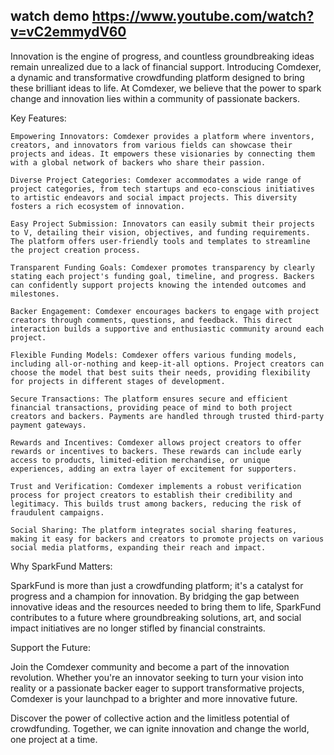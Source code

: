 ## watch demo https://www.youtube.com/watch?v=vC2emmydV60
Innovation is the engine of progress, and countless groundbreaking ideas remain unrealized due to a lack of financial support. Introducing Comdexer, a dynamic and transformative crowdfunding platform designed to bring these brilliant ideas to life. At Comdexer, we believe that the power to spark change and innovation lies within a community of passionate backers.

Key Features:

    Empowering Innovators: Comdexer provides a platform where inventors, creators, and innovators from various fields can showcase their projects and ideas. It empowers these visionaries by connecting them with a global network of backers who share their passion.

    Diverse Project Categories: Comdexer accommodates a wide range of project categories, from tech startups and eco-conscious initiatives to artistic endeavors and social impact projects. This diversity fosters a rich ecosystem of innovation.

    Easy Project Submission: Innovators can easily submit their projects to V, detailing their vision, objectives, and funding requirements. The platform offers user-friendly tools and templates to streamline the project creation process.

    Transparent Funding Goals: Comdexer promotes transparency by clearly stating each project's funding goal, timeline, and progress. Backers can confidently support projects knowing the intended outcomes and milestones.

    Backer Engagement: Comdexer encourages backers to engage with project creators through comments, questions, and feedback. This direct interaction builds a supportive and enthusiastic community around each project.

    Flexible Funding Models: Comdexer offers various funding models, including all-or-nothing and keep-it-all options. Project creators can choose the model that best suits their needs, providing flexibility for projects in different stages of development.

    Secure Transactions: The platform ensures secure and efficient financial transactions, providing peace of mind to both project creators and backers. Payments are handled through trusted third-party payment gateways.

    Rewards and Incentives: Comdexer allows project creators to offer rewards or incentives to backers. These rewards can include early access to products, limited-edition merchandise, or unique experiences, adding an extra layer of excitement for supporters.

    Trust and Verification: Comdexer implements a robust verification process for project creators to establish their credibility and legitimacy. This builds trust among backers, reducing the risk of fraudulent campaigns.

    Social Sharing: The platform integrates social sharing features, making it easy for backers and creators to promote projects on various social media platforms, expanding their reach and impact.

Why SparkFund Matters:

SparkFund is more than just a crowdfunding platform; it's a catalyst for progress and a champion for innovation. By bridging the gap between innovative ideas and the resources needed to bring them to life, SparkFund contributes to a future where groundbreaking solutions, art, and social impact initiatives are no longer stifled by financial constraints.

Support the Future:

Join the Comdexer community and become a part of the innovation revolution. Whether you're an innovator seeking to turn your vision into reality or a passionate backer eager to support transformative projects, Comdexer is your launchpad to a brighter and more innovative future.

Discover the power of collective action and the limitless potential of crowdfunding. Together, we can ignite innovation and change the world, one project at a time.